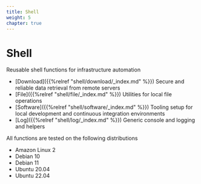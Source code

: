 ```yaml
---
title: Shell
weight: 5
chapter: true
---
```


# Shell

Reusable shell functions for infrastructure automation 

* [Download]({{%relref "shell/download/_index.md" %}}) Secure and reliable data retrieval from remote servers
* [File]({{%relref "shell/file/_index.md" %}}) Utilities for local file operations
* [Software]({{%relref "shell/software/_index.md" %}}) Tooling setup for local development and continuous integration environments
* [Log]({{%relref "shell/log/_index.md" %}}) Generic console and logging and helpers

All functions are tested on the following distributions

* Amazon Linux 2
* Debian 10
* Debian 11
* Ubuntu 20.04 
* Ubuntu 22.04
